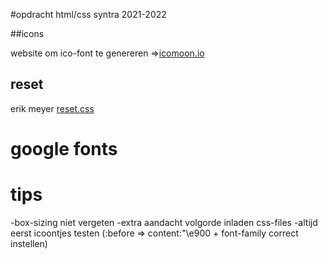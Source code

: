 #opdracht html/css syntra 2021-2022

##icons

website om ico-font te genereren =>[icomoon.io](https://icomoon.io)

## reset

erik meyer [reset.css](https://meyerweb.com/eric/tools/css/reset/)

# google fonts

# tips

-box-sizing niet vergeten
-extra aandacht volgorde inladen css-files
-altijd eerst icoontjes testen (:before => content:"\e900 + font-family correct instellen)
